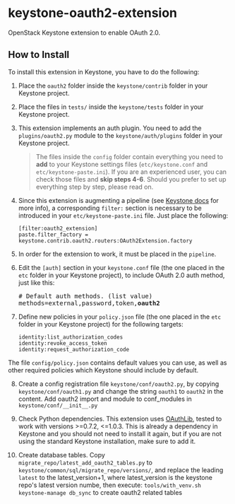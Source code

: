 # keystone-oauth2-extension
OpenStack Keystone extension to enable OAuth 2.0.

## How to Install
To install this extension in Keystone, you have to do the following:

1. Place the `oauth2` folder inside the `keystone/contrib` folder in your Keystone project.

2. Place the files in `tests/` inside the `keystone/tests` folder in your Keystone project.

3. This extension implements an auth plugin. You need to add the `plugins/oauth2.py` module to the `keystone/auth/plugins` folder in your Keystone project.

   > The files inside the `config` folder contain everything you need to **add** to your Keystone settings files (`etc/keystone.conf` and `etc/keystone-paste.ini`). If you are an experienced user, you can check those files and **skip steps 4-6**. Should you prefer to set up everything step by step, please read on.

4. Since this extension is augmenting a pipeline (see [Keystone docs](http://docs.openstack.org/developer/keystone/extension_development.html#modifying-the-keystone-paste-ini-file) for more info), a corresponding `filter:` section is necessary to be introduced in your `etc/keystone-paste.ini` file. Just place the following:
   ```
   [filter:oauth2_extension]
   paste.filter_factory = keystone.contrib.oauth2.routers:OAuth2Extension.factory
   ``` 
5. In order for the extension to work, it must be placed in the `pipeline`.

6. Edit the `[auth]` section in your `keystone.conf` file (the one placed in the `etc` folder in your Keystone project), to include OAuth 2.0 auth method, just like this:
   <pre>
   # Default auth methods. (list value)
   methods=external,password,token,<b>oauth2</b>
   </pre>

7. Define new policies in your `policy.json` file (the one placed in the `etc` folder in your Keystone project) for the following targets: 
   ```
   identity:list_authorization_codes
   identity:revoke_access_token
   identity:request_authorization_code
   ```
The file `config/policy.json` contains default values you can use, as well as other required policies which Keystone should include by default.

8. Create a config registration file `keystone/conf/oauth2.py`, by copying `keystone/conf/oauth1.py` and change the string `oauth1` to `oauth2` in the content.
Add oauth2 import and module to conf_modules in `keystone/conf/__init__.py`

9. Check Python dependencies. This extension uses [OAuthLib](https://oauthlib.readthedocs.org/en/latest/), tested to work with versions >=0.7.2, <=1.0.3. This is already a dependency in Keystone and you should not need to install it again, but if you are not using the standard Keystone installation, make sure to add it.

10. Create database tables. Copy `migrate_repo/latest_add_oauth2_tables.py` to `keystone/common/sql/migrate_repo/versions/`, and replace the leading `latest` to the latest_version+1, where latest_version is the keystone repo's latest version numbe, then execute:
`tools/with_venv.sh keystone-manage db_sync` to create oauth2 related tables


